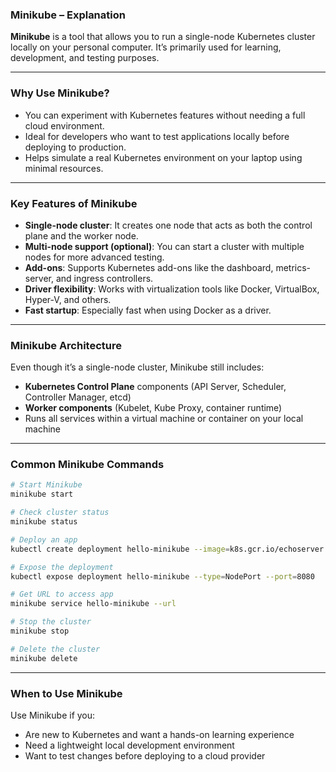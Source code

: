 ### Minikube – Explanation

**Minikube** is a tool that allows you to run a single-node Kubernetes cluster locally on your personal computer. It’s primarily used for learning, development, and testing purposes.

---

### Why Use Minikube?

* You can experiment with Kubernetes features without needing a full cloud environment.
* Ideal for developers who want to test applications locally before deploying to production.
* Helps simulate a real Kubernetes environment on your laptop using minimal resources.

---

### Key Features of Minikube

* **Single-node cluster**: It creates one node that acts as both the control plane and the worker node.
* **Multi-node support (optional)**: You can start a cluster with multiple nodes for more advanced testing.
* **Add-ons**: Supports Kubernetes add-ons like the dashboard, metrics-server, and ingress controllers.
* **Driver flexibility**: Works with virtualization tools like Docker, VirtualBox, Hyper-V, and others.
* **Fast startup**: Especially fast when using Docker as a driver.

---

### Minikube Architecture

Even though it’s a single-node cluster, Minikube still includes:

* **Kubernetes Control Plane** components (API Server, Scheduler, Controller Manager, etcd)
* **Worker components** (Kubelet, Kube Proxy, container runtime)
* Runs all services within a virtual machine or container on your local machine

---

### Common Minikube Commands

```bash
# Start Minikube
minikube start

# Check cluster status
minikube status

# Deploy an app
kubectl create deployment hello-minikube --image=k8s.gcr.io/echoserver:1.4

# Expose the deployment
kubectl expose deployment hello-minikube --type=NodePort --port=8080

# Get URL to access app
minikube service hello-minikube --url

# Stop the cluster
minikube stop

# Delete the cluster
minikube delete
```

---

### When to Use Minikube

Use Minikube if you:

* Are new to Kubernetes and want a hands-on learning experience
* Need a lightweight local development environment
* Want to test changes before deploying to a cloud provider
